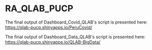 # RA_QLAB_PUCP

The final output of Dashboard_Covid_QLAB's script is presented here: https://qlab-pucp.shinyapps.io/PeruCovid/

The final output of Dashboard_Data_QLAB's script is presented here: https://qlab-pucp.shinyapps.io/QLAB-BigData/
